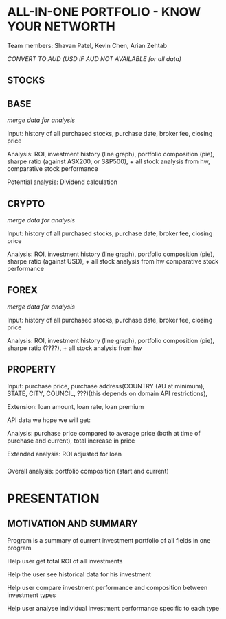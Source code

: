 # ALL-IN-ONE PORTFOLIO - KNOW YOUR NETWORTH

Team members: Shavan Patel, Kevin Chen, Arian Zehtab

*CONVERT TO AUD (USD IF AUD NOT AVAILABLE for all data)*

## STOCKS 
BASE
---
*merge data for analysis*

Input: history of all purchased  stocks, purchase date, broker fee, closing price

Analysis: ROI, investment history (line graph), portfolio composition (pie), sharpe ratio (against ASX200, or S&P500), + all stock analysis from hw,
    comparative stock performance

Potential analysis: Dividend calculation

## CRYPTO
*merge data for analysis*

Input: history of all purchased  stocks, purchase date, broker fee, closing price

Analysis: ROI, investment history (line graph), portfolio composition (pie), sharpe ratio (against USD), + all stock analysis from hw
    comparative stock performance

## FOREX
*merge data for analysis*

Input: history of all purchased  stocks, purchase date, broker fee, closing price

Analysis: ROI, investment history (line graph), portfolio composition (pie), sharpe ratio (????), + all stock analysis from hw

## PROPERTY

Input: purchase price, purchase address(COUNTRY (AU at minimum), STATE, CITY, COUNCIL, ???)(this depends on domain API restrictions),

Extension: loan amount, loan rate, loan premium

API data we hope we will get:

Analysis: purchase price compared to average price (both at time of purchase and current), total increase in price

Extended analysis: ROI adjusted for loan



### 


Overall analysis: portfolio composition (start and current)


# PRESENTATION

## MOTIVATION AND SUMMARY
Program is a summary of current investment portfolio of all fields in one program

Help user get total ROI of all investments

Help the user see historical data for his investment

Help user compare investment performance and composition between investment types

Help user analyse individual investment performance specific to each type
